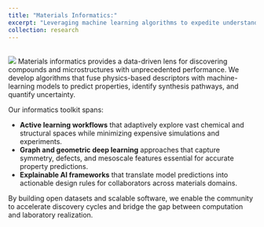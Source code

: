 ```yaml
---
title: "Materials Informatics:"
excerpt: "Leveraging machine learning algorithms to expedite understanding and development of materials. <br/><img src='/images/research-3.png' class='center'>"
collection: research
---
```


<br/><img src='/images/research-3.png' class='center'>
Materials informatics provides a data-driven lens for discovering compounds and microstructures with unprecedented performance.  We develop algorithms that fuse physics-based descriptors with machine-learning models to predict properties, identify synthesis pathways, and quantify uncertainty.

Our informatics toolkit spans:

- **Active learning workflows** that adaptively explore vast chemical and structural spaces while minimizing expensive simulations and experiments.
- **Graph and geometric deep learning** approaches that capture symmetry, defects, and mesoscale features essential for accurate property predictions.
- **Explainable AI frameworks** that translate model predictions into actionable design rules for collaborators across materials domains.

By building open datasets and scalable software, we enable the community to accelerate discovery cycles and bridge the gap between computation and laboratory realization.
